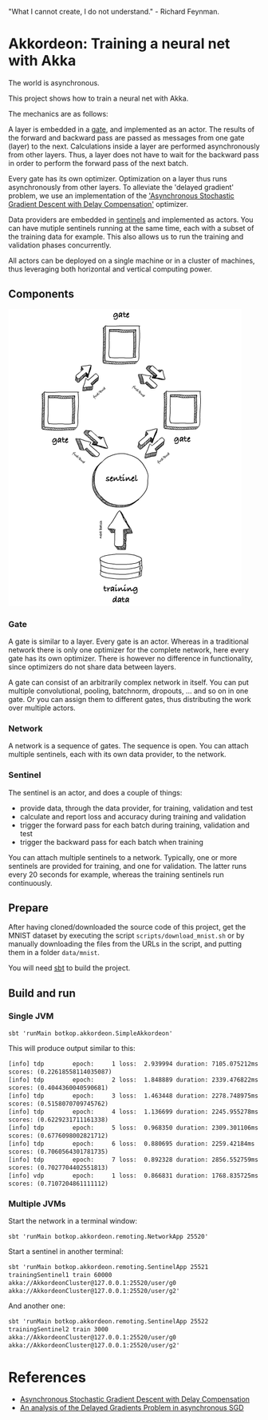 "What I cannot create, I do not understand." - Richard Feynman.

# Akkordeon: Training a neural net with Akka

The world is asynchronous. 

This project shows how to train a neural net with Akka.

The mechanics are as follows:

A layer is embedded in a [gate](#gate), and implemented as an actor. 
The results of the forward and backward pass are passed as messages from one gate (layer) to the next.
Calculations inside a layer are performed asynchronously from other layers.
Thus, a layer does not have to wait for the backward pass in order to perform the forward pass of the next batch.

Every gate has its own optimizer.
Optimization on a layer thus runs asynchronously from other layers. 
To alleviate the 'delayed gradient' problem, we use an implementation of the ['Asynchronous Stochastic Gradient Descent with Delay Compensation'](https://arxiv.org/abs/1609.08326) optimizer.

Data providers are embedded in [sentinels](#sentinel) and implemented as actors. You can have mutiple sentinels running at the same time, each with a subset of the training data for example.
This also allows us to run the training and validation phases concurrently.

All actors can be deployed on a single machine or in a cluster of machines, thus leveraging both horizontal and vertical computing power.

## Components

![components](doc/training.png "Logo Title Text 1")


### Gate
A gate is similar to a layer. 
Every gate is an actor. 
Whereas in a traditional network there is only one optimizer for the complete network, here every gate has its own optimizer. 
There is however no difference in functionality, since optimizers do not share data between layers. 

A gate can consist of an arbitrarily complex network in itself. 
You can put multiple convolutional, pooling, batchnorm, dropouts, ... and so on in one gate. 
Or you can assign them to different gates, thus distributing the work over multiple actors.

### Network
A network is a sequence of gates.
The sequence is open. 
You can attach multiple sentinels, each with its own data provider, to the network.

### Sentinel
The sentinel is an actor, and does a couple of things:
- provide data, through the data provider, for training, validation and test
- calculate and report loss and accuracy during training and validation
- trigger the forward pass for each batch during training, validation and test
- trigger the backward pass for each batch when training

You can attach multiple sentinels to a network. 
Typically, one or more sentinels are provided for training, and one for validation. 
The latter runs every 20 seconds for example, whereas the training sentinels run continuously.

## Prepare

After having cloned/downloaded the source code of this project, get the MNIST dataset by executing the script `scripts/download_mnist.sh`
or by manually downloading the files from the URLs in the script, and putting them in a folder `data/mnist`.

You will need [sbt](https://www.scala-sbt.org/download.html) to build the project.

## Build and run

### Single JVM
```
sbt 'runMain botkop.akkordeon.SimpleAkkordeon'
```

This will produce output similar to this:

```
[info] tdp        epoch:     1 loss:  2.939994 duration: 7105.075212ms scores: (0.22618558114035087)
[info] tdp        epoch:     2 loss:  1.848889 duration: 2339.476822ms scores: (0.4044360040590681)
[info] tdp        epoch:     3 loss:  1.463448 duration: 2278.748975ms scores: (0.5158070709745762)
[info] tdp        epoch:     4 loss:  1.136699 duration: 2245.955278ms scores: (0.6229231711161338)
[info] tdp        epoch:     5 loss:  0.968350 duration: 2309.301106ms scores: (0.6776098002821712)
[info] tdp        epoch:     6 loss:  0.880695 duration: 2259.42184ms scores: (0.7060564301781735)
[info] tdp        epoch:     7 loss:  0.892328 duration: 2856.552759ms scores: (0.7027704402551813)
[info] vdp        epoch:     1 loss:  0.866831 duration: 1768.835725ms scores: (0.7107204861111112)
```

### Multiple JVMs
Start the network in a terminal window:
```
sbt 'runMain botkop.akkordeon.remoting.NetworkApp 25520'
```
Start a sentinel in another terminal:
```
sbt 'runMain botkop.akkordeon.remoting.SentinelApp 25521 trainingSentinel1 train 60000 akka://AkkordeonCluster@127.0.0.1:25520/user/g0 akka://AkkordeonCluster@127.0.0.1:25520/user/g2'
```
And another one:
```
sbt 'runMain botkop.akkordeon.remoting.SentinelApp 25522 trainingSentinel2 train 3000 akka://AkkordeonCluster@127.0.0.1:25520/user/g0 akka://AkkordeonCluster@127.0.0.1:25520/user/g2'
```

# References

- [Asynchronous Stochastic Gradient Descent with Delay Compensation](https://arxiv.org/abs/1609.08326)
- [An analysis of the Delayed Gradients Problem in asynchronous SGD](https://pdfs.semanticscholar.org/716b/a3d174006c19220c985acf132ffdfc6fc37b.pdf)

